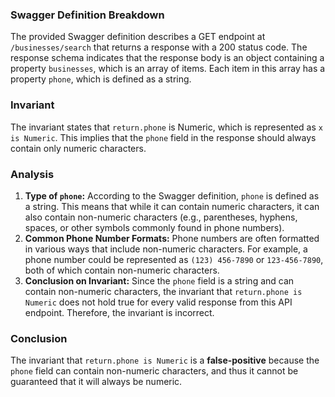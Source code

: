 ### Swagger Definition Breakdown
The provided Swagger definition describes a GET endpoint at `/businesses/search` that returns a response with a 200 status code. The response schema indicates that the response body is an object containing a property `businesses`, which is an array of items. Each item in this array has a property `phone`, which is defined as a string.

### Invariant
The invariant states that `return.phone` is Numeric, which is represented as `x is Numeric`. This implies that the `phone` field in the response should always contain only numeric characters.

### Analysis
1. **Type of `phone`:** According to the Swagger definition, `phone` is defined as a string. This means that while it can contain numeric characters, it can also contain non-numeric characters (e.g., parentheses, hyphens, spaces, or other symbols commonly found in phone numbers).
2. **Common Phone Number Formats:** Phone numbers are often formatted in various ways that include non-numeric characters. For example, a phone number could be represented as `(123) 456-7890` or `123-456-7890`, both of which contain non-numeric characters.
3. **Conclusion on Invariant:** Since the `phone` field is a string and can contain non-numeric characters, the invariant that `return.phone is Numeric` does not hold true for every valid response from this API endpoint. Therefore, the invariant is incorrect.

### Conclusion
The invariant that `return.phone is Numeric` is a **false-positive** because the `phone` field can contain non-numeric characters, and thus it cannot be guaranteed that it will always be numeric.
